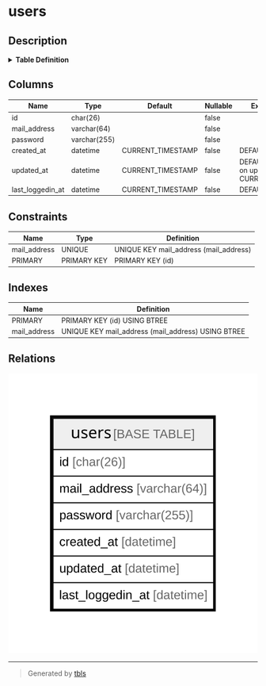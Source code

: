 # users

## Description

<details>
<summary><strong>Table Definition</strong></summary>

```sql
CREATE TABLE `users` (
  `id` char(26) COLLATE utf8mb4_unicode_ci NOT NULL,
  `mail_address` varchar(64) CHARACTER SET utf8mb4 COLLATE utf8mb4_unicode_ci NOT NULL,
  `password` varchar(255) CHARACTER SET utf8mb4 COLLATE utf8mb4_unicode_ci NOT NULL,
  `created_at` datetime NOT NULL DEFAULT CURRENT_TIMESTAMP,
  `updated_at` datetime NOT NULL DEFAULT CURRENT_TIMESTAMP ON UPDATE CURRENT_TIMESTAMP,
  `last_loggedin_at` datetime NOT NULL DEFAULT CURRENT_TIMESTAMP,
  PRIMARY KEY (`id`),
  UNIQUE KEY `mail_address` (`mail_address`)
) ENGINE=InnoDB DEFAULT CHARSET=utf8mb4 COLLATE=utf8mb4_unicode_ci
```

</details>

## Columns

| Name | Type | Default | Nullable | Extra Definition | Children | Parents | Comment |
| ---- | ---- | ------- | -------- | --------------- | -------- | ------- | ------- |
| id | char(26) |  | false |  |  |  |  |
| mail_address | varchar(64) |  | false |  |  |  |  |
| password | varchar(255) |  | false |  |  |  |  |
| created_at | datetime | CURRENT_TIMESTAMP | false | DEFAULT_GENERATED |  |  |  |
| updated_at | datetime | CURRENT_TIMESTAMP | false | DEFAULT_GENERATED on update CURRENT_TIMESTAMP |  |  |  |
| last_loggedin_at | datetime | CURRENT_TIMESTAMP | false | DEFAULT_GENERATED |  |  |  |

## Constraints

| Name | Type | Definition |
| ---- | ---- | ---------- |
| mail_address | UNIQUE | UNIQUE KEY mail_address (mail_address) |
| PRIMARY | PRIMARY KEY | PRIMARY KEY (id) |

## Indexes

| Name | Definition |
| ---- | ---------- |
| PRIMARY | PRIMARY KEY (id) USING BTREE |
| mail_address | UNIQUE KEY mail_address (mail_address) USING BTREE |

## Relations

![er](users.svg)

---

> Generated by [tbls](https://github.com/k1LoW/tbls)

